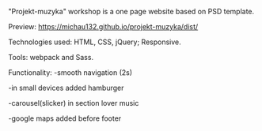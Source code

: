 

"Projekt-muzyka" workshop is a one page website based on PSD template.

Preview: https://michau132.github.io/projekt-muzyka/dist/

Technologies used: HTML, CSS, jQuery; Responsive.

Tools: webpack and Sass.

Functionality: -smooth navigation (2s)

-in small devices added hamburger

-carousel(slicker) in section lover music

-google maps added before footer

